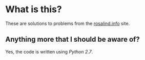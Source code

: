 # What is this?
These are solutions to problems from the [rosalind.info](http://rosalind.info/problems/locations/) site.

## Anything more that I should be aware of?

Yes, the code is written using _Python 2.7_.
